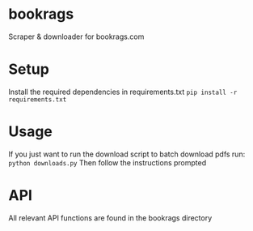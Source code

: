 # bookrags
 Scraper & downloader for bookrags.com
 
# Setup
 Install the required dependencies in requirements.txt
 `pip install -r requirements.txt`

# Usage
 If you just want to run the download script to batch download pdfs run:
 `python downloads.py`
 Then follow the instructions prompted

# API
 All relevant API functions are found in the bookrags directory
